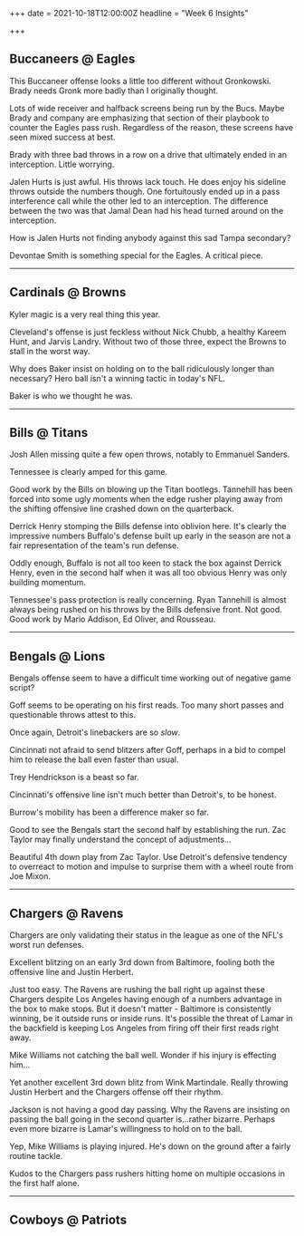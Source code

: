 +++
date = 2021-10-18T12:00:00Z
headline = "Week 6 Insights"

+++
## Buccaneers @ Eagles

This Buccaneer offense looks a little too different without Gronkowski. Brady needs Gronk more badly than I originally thought.

Lots of wide receiver and halfback screens being run by the Bucs. Maybe Brady and company are emphasizing that section of their playbook to counter the Eagles pass rush. Regardless of the reason, these screens have seen mixed success at best.

Brady with three bad throws in a row on a drive that ultimately ended in an interception. Little worrying.

Jalen Hurts is just awful. His throws lack touch. He does enjoy his sideline throws outside the numbers though. One fortuitously ended up in a pass interference call while the other led to an interception. The difference between the two was that Jamal Dean had his head turned around on the interception.

How is Jalen Hurts not finding anybody against this sad Tampa secondary?

Devontae Smith is something special for the Eagles. A critical piece.

***

## Cardinals @ Browns

Kyler magic is a very real thing this year.

Cleveland's offense is just feckless without Nick Chubb, a healthy Kareem Hunt, and Jarvis Landry. Without two of those three, expect the Browns to stall in the worst way.

Why does Baker insist on holding on to the ball ridiculously longer than necessary? Hero ball isn't a winning tactic in today's NFL.

Baker is who we thought he was.

***

## Bills @ Titans

Josh Allen missing quite a few open throws, notably to Emmanuel Sanders.

Tennessee is clearly amped for this game.

Good work by the Bills on blowing up the Titan bootlegs. Tannehill has been forced into some ugly moments when the edge rusher playing away from the shifting offensive line crashed down on the quarterback.

Derrick Henry stomping the Bills defense into oblivion here. It's clearly the impressive numbers Buffalo's defense built up early in the season are not a fair representation of the team's run defense.

Oddly enough, Buffalo is not all too keen to stack the box against Derrick Henry, even in the second half when it was all too obvious Henry was only building momentum.

Tennessee's pass protection is really concerning. Ryan Tannehill is almost always being rushed on his throws by the Bills defensive front. Not good. Good work by Mario Addison, Ed Oliver, and Rousseau.

***

## Bengals @ Lions

Bengals offense seem to have a difficult time working out of negative game script?

Goff seems to be operating on his first reads. Too many short passes and questionable throws attest to this.

Once again, Detroit's linebackers are so _slow_.

Cincinnati not afraid to send blitzers after Goff, perhaps in a bid to compel him to release the ball even faster than usual.

Trey Hendrickson is a beast so far.

Cincinnati's offensive line isn't much better than Detroit's, to be honest.

Burrow's mobility has been a difference maker so far.

Good to see the Bengals start the second half by establishing the run. Zac Taylor may finally understand the concept of adjustments...

Beautiful 4th down play from Zac Taylor. Use Detroit's defensive tendency to overreact to motion and impulse to surprise them with a wheel route from Joe Mixon.

***

## Chargers @ Ravens

Chargers are only validating their status in the league as one of the NFL's worst run defenses.

Excellent blitzing on an early 3rd down from Baltimore, fooling both the offensive line and Justin Herbert.

Just too easy. The Ravens are rushing the ball right up against these Chargers despite Los Angeles having enough of a numbers advantage in the box to make stops. But it doesn't matter - Baltimore is consistently winning, be it outside runs or inside runs. It's possible the threat of Lamar in the backfield is keeping Los Angeles from firing off their first reads right away.

Mike Williams not catching the ball well. Wonder if his injury is effecting him...

Yet another excellent 3rd down blitz from Wink Martindale. Really throwing Justin Herbert and the Chargers offense off their rhythm.

Jackson is not having a good day passing. Why the Ravens are insisting on passing the ball going in the second quarter is...rather bizarre. Perhaps even more bizarre is Lamar's willingness to hold on to the ball.

Yep, Mike Williams is playing injured. He's down on the ground after a fairly routine tackle.

Kudos to the Chargers pass rushers hitting home on multiple occasions in the first half alone.

***

## Cowboys @ Patriots